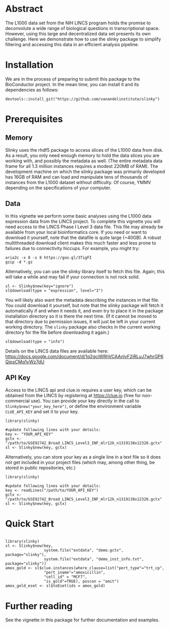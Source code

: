# Abstract

The L1000 data set from the NIH LINCS program holds the promise to deconvolute a wide range of biological questions in transcriptional 
space.  However, using this large and decentralized data set presents its own challenge.  Here we demonstrate how to use the slinky 
package to simplify filtering and accessing this data in an efficient analysis pipeline.

# Installation

We are in the process of preparing to submit this package to the BioConductor project.  In the mean time, you can install it and its dependencies as follows:

```
devtools::install_git("https://github.com/vanandelinstitute/slinky")
```

# Prerequisites

## Memory

Slinky uses the rhdf5 package to access slices of the L1000 data from disk.  As a result, you only need enough memory to hold the data slices you are working with, and possibly the metadata as well.  (The entire metadata data frame for all 1.3 million instances requires a modest 220MB of RAM). The development machine on which the slinky package was primarily developed has 16GB of RAM and can load and manipulate tens of thousands of instances from the L1000 dataset without difficulty.  Of course, YMMV depending on the specifications of your computer.

## Data

In this vignette we perform some basic analyses using the L1000 data expression data from the LINCS project.  To complete this vignette you will need access to the LINCS Phase I Level 3 data file.  This file may already be available from your local bioinformatics core.  If you need or want to download it yourself, note that the datafile is quite large (~40GB). A robust multithreaded download client makes this much faster and less prone to failures due to connectivity hiccups.  For example, you might try:

```{r, engine = 'bash', eval=FALSE}
aria2c -x 8 -s 8 https://goo.gl/3TigFI
gzip -d *.gz
```

Alternatively, you can use the slinky library itself to fetch this file.  Again, this will take a while and may fail if your connection is not rock solid.

```{r, echo=TRUE, message=F, warning=F, eval=FALSE}
sl <- Slinky$new(key="ignore")
sl$download(type = "expression", level="3")
```

You will likely also want the metadata describing the instances in that file.  You could download it yourself, but note that the slinky package will fetch it automatically if and when it needs it, and even try to place it in the package installation directory so it is there the next time. (If it cannot be moved to that directory due to permission issues, it will just be left in your current working directory.  The `slinky` package also checks in the current working directory for the file before downloading it again.)

```{r, echo=TRUE, message=F, warning=F, eval=FALSE}
sl$download(type = "info")
```


Details on the LINCS data files are available here: https://docs.google.com/document/d/1q2gciWRhVCAAnlvF2iRLuJ7whrGP6QjpsCMq1yWz7dU

## API Key

Access to the LINCS api and clue.io requires a user key, which can be obtained from the LINCS by registering at https://clue.io (free for non-commercial use).  You can provide your key directly in the call to `Slinky$new("your_key_here")`, or define the environment variable `CLUE_API_KEY` and set it to your key.


```{r, echo=TRUE, message=F, warning=F, eval=FALSE}
library(slinky)

#update following lines with your details:
key <- "YOUR_API_KEY"
gctx <- "/path/to/GSE92742_Broad_LINCS_Level3_INF_mlr12k_n1319138x12328.gctx"
sl <- Slinky$new(key, gctx)

```

Alternatively, you can store your key as a single line in a text file so it does not get included in your project files (which may, among other thing, be stored in public repositories, etc.)

```{r, echo=FALSE, message=F, warning=F, eval=FALSE}
library(slinky)

#update following lines with your details:
key <- readLines("/path/to/YOUR_API_KEY")
gctx <- "/path/to/GSE92742_Broad_LINCS_Level3_INF_mlr12k_n1319138x12328.gctx"
sl <- Slinky$new(key, gctx)

```

# Quick Start

```{r, eval=FALSE}

library(slinky)
sl <- Slinky$new(key, 
                 system.file("extdata", "demo.gctx", package="slinky"),
                 system.file("extdata", "demo_inst_info.txt", package="slinky"))
amox_gold <- sl$clue.instances(where_clause=list("pert_type"="trt_cp",
                 "pert_iname"="amoxicillin",
                 "cell_id" = "MCF7",
                 "is_gold"=TRUE), poscon = "omit")               
amox_gold_eset <- sl$toEset(ids = amox_gold)

```

# Further reading

See the vignette in this package for further documentation and examples.
